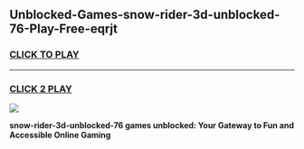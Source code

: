 
## Unblocked-Games-snow-rider-3d-unblocked-76-Play-Free-eqrjt
<h3>
<a href="https://premium76.site?title=snow-rider-3d-unblocked-76&ref=21A">CLICK TO PLAY</a></h3>
<hr>

<h3>
<a href="https://premium76.site?title=snow-rider-3d-unblocked-76&ref=21A">CLICK 2 PLAY</a>
  
</h3>

<a href="https://premium76.site?title=snow-rider-3d-unblocked-76&ref=21A"><img src="https://clearcache.store/games.png"></a>


**snow-rider-3d-unblocked-76 games unblocked: Your Gateway to Fun and Accessible Online Gaming**
